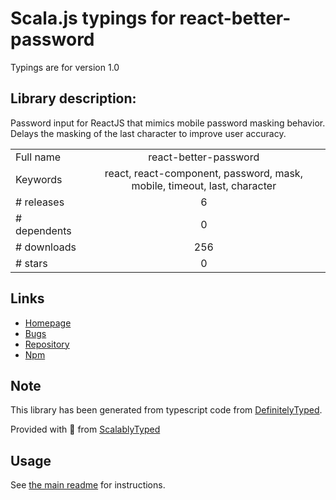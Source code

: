 
# Scala.js typings for react-better-password

Typings are for version 1.0

## Library description:
Password input for ReactJS that mimics mobile password masking behavior. Delays the masking of the last character to improve user accuracy.

|                    |                 |
| ------------------ | :-------------: |
| Full name          | react-better-password |
| Keywords           | react, react-component, password, mask, mobile, timeout, last, character |
| # releases         | 6 |
| # dependents       | 0 |
| # downloads        | 256 |
| # stars            | 0 |

## Links
- [Homepage](https://karaggeorge.github.io/react-better-password)
- [Bugs](https://github.com/karaggeorge/react-better-password/issues)
- [Repository](https://github.com/karaggeorge/react-better-password)
- [Npm](https://www.npmjs.com/package/react-better-password)
    


## Note
This library has been generated from typescript code from [DefinitelyTyped](https://definitelytyped.org).

Provided with :purple_heart: from [ScalablyTyped](https://github.com/oyvindberg/ScalablyTyped)

## Usage
See [the main readme](../../readme.md) for instructions.


